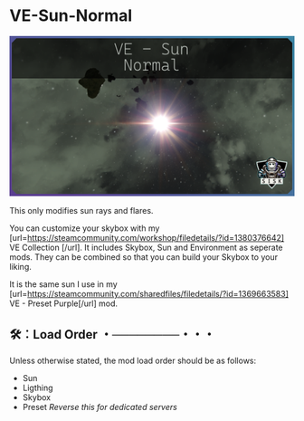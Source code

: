 # VE-Sun-Normal

![Example Screenshot](Mod/thumb.png)

This only modifies sun rays and flares.

You can customize your skybox with my [url=https://steamcommunity.com/workshop/filedetails/?id=1380376642] VE Collection [/url].
It includes Skybox, Sun and Environment as seperate mods. They can be combined so that you can build your Skybox to your liking.

It is the same sun I use in my [url=https://steamcommunity.com/sharedfiles/filedetails/?id=1369663583] VE - Preset Purple[/url] mod.

## 🛠︰Load Order ・────────・・・
Unless otherwise stated, the mod load order should be as follows:

* Sun
* Ligthing
* Skybox
* Preset
*Reverse this for dedicated servers*